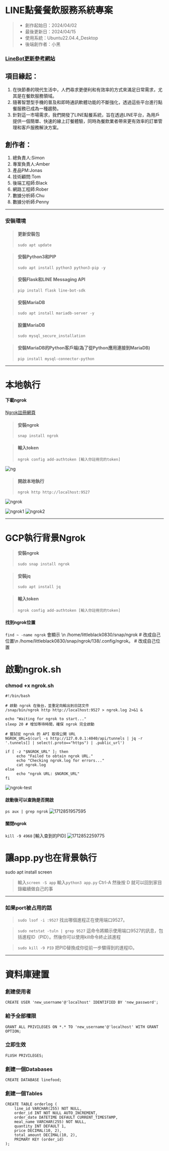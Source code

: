 # LINE點餐餐飲服務系統專案
> * 創作起始日：2024/04/02
> * 最後更新日：2024/04/15
> * 使用系統：Ubuntu22.04.4_Desktop
> * 後端創作者：小黑

### [LineBot更新參考網站](https://github.com/line/line-bot-sdk-python)

## 項目緣起：
1. 在快節奏的現代生活中，人們尋求更便利和有效率的方式來滿足日常需求，尤其是在餐飲服務領域。
1. 隨著智慧型手機的普及和即時通訊軟體功能的不斷強化，透過這些平台進行點餐服務已成為一種趨勢。 
1. 針對這一市場需求，我們開發了LINE點餐系統，旨在透過LINE平台，為用戶提供一個簡單、快速的線上訂餐體驗，同時為餐飲業者帶來更有效率的訂單管理和客戶服務解決方案。

## 創作者：
1. 總負責人:Simon
1. 專案負責人:Amber
1. 產品PM:Jonas
1. 技術顧問:Tom
1. 後端工程師:Black
1. 網路工程師:Rober
1. 數據分析師:Chu
1. 數據分析師:Penny
          
---
### 安裝環境
> #### 更新安裝包
> `sudo apt update`

> #### 安裝Python3和PIP
> `sudo apt install python3 python3-pip -y`

> #### 安裝Flask和LINE Messaging API
> `pip install flask line-bot-sdk`

> #### 安裝MariaDB
> `sudo apt install mariadb-server -y`

> #### 設置MariaDB
> `sudo mysql_secure_installation`

> #### 安裝MariaDB的Python客戶端(為了從Python應用連接到MariaDB)
> `pip install mysql-connector-python`
---
# 本地執行
#### 下載ngrok
[Ngrok註冊網頁](https://ngrok.com/)
> #### 安裝ngrok
> `snap install ngrok`

> #### 輸入token
> `ngrok config add-authtoken [輸入你註冊完的token]`

![ng](https://hackmd.io/_uploads/SJDqAo5kA.jpg)

> #### 開啟本地執行
> `ngrok http http://localhost:9527`

![ngrok](https://hackmd.io/_uploads/ryoBLZoyC.jpg)


![ngrok1](https://hackmd.io/_uploads/BkJxDZsJR.jpg)
![ngrok2](https://hackmd.io/_uploads/rkJlDbjyC.jpg)

---
# GCP執行背景Ngrok
> #### 安裝ngrok
> `sudo snap install ngrok`

> #### 安裝jq
> `sudo apt install jq`

> #### 輸入token
> `ngrok config add-authtoken [輸入你註冊完的token]`

#### 找到ngrok位置
`find ~ -name ngrok`
會顯示 \n
/home/littleblack0830/snap/ngrok                     # 改成自己位置\n
/home/littleblack0830/snap/ngrok/138/.config/ngrok。 # 改成自己位置

# 啟動ngrok.sh
### chmod +x ngrok.sh
```
#!/bin/bash

# 啟動 ngrok 在後台，並重定向輸出到日誌文件
/snap/bin/ngrok http http://localhost:9527 > ngrok.log 2>&1 &

echo "Waiting for ngrok to start..."
sleep 20 # 增加等待時間，確保 ngrok 完全啟動

# 嘗試從 ngrok 的 API 取得公開 URL
NGROK_URL=$(curl -s http://127.0.0.1:4040/api/tunnels | jq -r '.tunnels[] | select(.proto=="https") | .public_url')

if [ -z "$NGROK_URL" ]; then
     echo "Failed to obtain ngrok URL."
     echo "Checking ngrok.log for errors..."
     cat ngrok.log
else
     echo "ngrok URL: $NGROK_URL"
fi
```
![ngrok-test](https://hackmd.io/_uploads/Syu-3tBx0.jpg)

#### 啟動後可以查詢是否開啟
`ps aux | grep ngrok`
![1712851957595](https://hackmd.io/_uploads/r1WX2FrgC.jpg)

#### 關閉ngrok
`kill -9 4968` [輸入查到的PID]
![1712852259775](https://hackmd.io/_uploads/Skt4pFBe0.jpg)

# 讓app.py也在背景執行
sudo apt install screen

> 輸入`screen -S app`
> 輸入`python3 app.py`
> Ctrl-A 然後按 D 就可以回到家目錄繼續做自己的事 

---

### 如果port被占用的話
> `sudo lsof -i :9527`
> 找出哪個進程正在使用端口9527。

> `sudo netstat -tuln | grep 9527`
> 這命令將顯示使用端口9527的訊息，包括進程ID（PID）。然後你可以使用kill命令終止該進程

> `sudo kill -9 PID`
> 把PID替換成你從前一步驟得到的進程ID。

---
# 資料庫建置
### 創建使用者
`CREATE USER 'new_username'@'localhost' IDENTIFIED BY 'new_password';`
### 給予全部權限
`GRANT ALL PRIVILEGES ON *.* TO 'new_username'@'localhost' WITH GRANT OPTION;`
### 立即生效
`FLUSH PRIVILEGES;`
### 創建一個Databases
`CREATE DATABASE linefood;`
### 創建一個Tables
```
CREATE TABLE orderlog (
    line_id VARCHAR(255) NOT NULL,
    order_id INT NOT NULL AUTO_INCREMENT,
    order_date DATETIME DEFAULT CURRENT_TIMESTAMP,
    meal_name VARCHAR(255) NOT NULL,
    quantity INT DEFAULT 1,
    price DECIMAL(10, 2),
    total_amount DECIMAL(10, 2),
    PRIMARY KEY (order_id)
);

```
